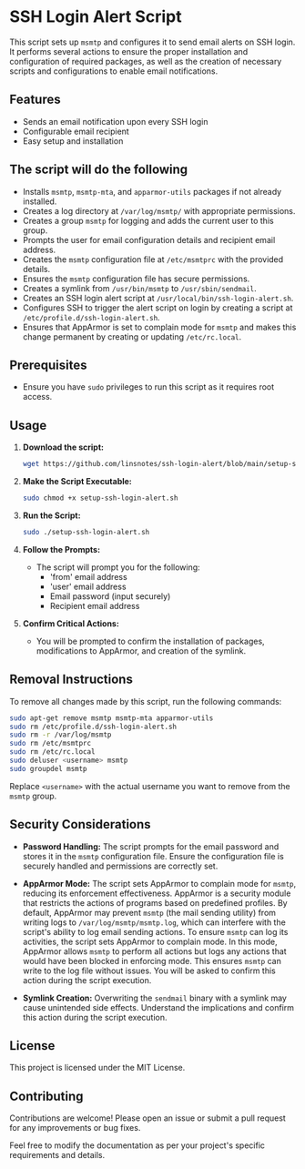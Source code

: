 # SSH Login Alert Script

This script sets up `msmtp` and configures it to send email alerts on SSH login. It performs several actions to ensure the proper installation and configuration of required packages, as well as the creation of necessary scripts and configurations to enable email notifications.

## Features
- Sends an email notification upon every SSH login
- Configurable email recipient
- Easy setup and installation

## The script will do the following

- Installs `msmtp`, `msmtp-mta`, and `apparmor-utils` packages if not already installed.
- Creates a log directory at `/var/log/msmtp/` with appropriate permissions.
- Creates a group `msmtp` for logging and adds the current user to this group.
- Prompts the user for email configuration details and recipient email address.
- Creates the `msmtp` configuration file at `/etc/msmtprc` with the provided details.
- Ensures the `msmtp` configuration file has secure permissions.
- Creates a symlink from `/usr/bin/msmtp` to `/usr/sbin/sendmail`.
- Creates an SSH login alert script at `/usr/local/bin/ssh-login-alert.sh`.
- Configures SSH to trigger the alert script on login by creating a script at `/etc/profile.d/ssh-login-alert.sh`.
- Ensures that AppArmor is set to complain mode for `msmtp` and makes this change permanent by creating or updating `/etc/rc.local`.

## Prerequisites

- Ensure you have `sudo` privileges to run this script as it requires root access.

## Usage

1. **Download the script:**

    ```bash
    wget https://github.com/linsnotes/ssh-login-alert/blob/main/setup-ssh-login-alert.sh
    ```

2. **Make the Script Executable:**

    ```bash
    sudo chmod +x setup-ssh-login-alert.sh
    ```
3. **Run the Script:**
    ```bash
    sudo ./setup-ssh-login-alert.sh
    ```
5. **Follow the Prompts:**

    - The script will prompt you for the following:
        - 'from' email address
        - 'user' email address
        - Email password (input securely)
        - Recipient email address

6. **Confirm Critical Actions:**

    - You will be prompted to confirm the installation of packages, modifications to AppArmor, and creation of the symlink.

## Removal Instructions

To remove all changes made by this script, run the following commands:

```bash
sudo apt-get remove msmtp msmtp-mta apparmor-utils
sudo rm /etc/profile.d/ssh-login-alert.sh
sudo rm -r /var/log/msmtp
sudo rm /etc/msmtprc
sudo rm /etc/rc.local
sudo deluser <username> msmtp
sudo groupdel msmtp
```

Replace `<username>` with the actual username you want to remove from the `msmtp` group.

## Security Considerations

- **Password Handling:** The script prompts for the email password and stores it in the `msmtp` configuration file. Ensure the configuration file is securely handled and permissions are correctly set.
- **AppArmor Mode:** The script sets AppArmor to complain mode for `msmtp`, reducing its enforcement effectiveness. AppArmor is a security module that restricts the actions of programs based on predefined profiles. By default, AppArmor may prevent `msmtp` (the mail sending utility) from writing logs to `/var/log/msmtp/msmtp.log`, which can interfere with the script's ability to log email sending actions. To ensure `msmtp` can log its activities, the script sets AppArmor to complain mode. In this mode, AppArmor allows `msmtp` to perform all actions but logs any actions that would have been blocked in enforcing mode. This ensures `msmtp` can write to the log file without issues. You will be asked to confirm this action during the script execution.

- **Symlink Creation:** Overwriting the `sendmail` binary with a symlink may cause unintended side effects. Understand the implications and confirm this action during the script execution.

## License

This project is licensed under the MIT License.

## Contributing

Contributions are welcome! Please open an issue or submit a pull request for any improvements or bug fixes.

Feel free to modify the documentation as per your project's specific requirements and details.
